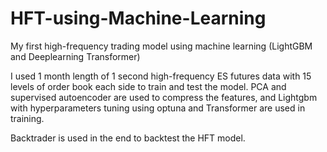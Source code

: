 # HFT-using-Machine-Learning
My first high-frequency trading model using machine learning (LightGBM and Deeplearning Transformer)

I used 1 month length of 1 second high-frequency ES futures data with 15 levels of order book each side to train and test the model. PCA and supervised autoencoder are used to compress the features, and Lightgbm with hyperparameters tuning using optuna and Transformer are used in training. 

Backtrader is used in the end to backtest the HFT model.
